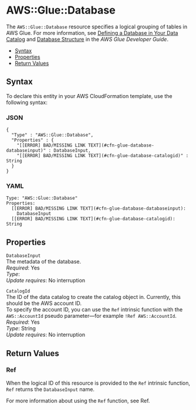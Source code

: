 # AWS::Glue::Database<a name="aws-resource-glue-database"></a>

The `AWS::Glue::Database` resource specifies a logical grouping of tables in AWS Glue\. For more information, see [Defining a Database in Your Data Catalog](http://docs.aws.amazon.com/glue/latest/dg/define-database.html) and [Database Structure](http://docs.aws.amazon.com/glue/latest/dg/aws-glue-api-catalog-databases.html#aws-glue-api-catalog-databases-Database) in the *AWS Glue Developer Guide*\.


+ [Syntax](#aws-resource-glue-database-syntax)
+ [Properties](#aws-resource-glue-database-properties)
+ [Return Values](#aws-resource-glue-database-returnvalues)

## Syntax<a name="aws-resource-glue-database-syntax"></a>

To declare this entity in your AWS CloudFormation template, use the following syntax:

### JSON<a name="aws-resource-glue-database-syntax.json"></a>

```
{
  "Type" : "AWS::Glue::Database",
  "Properties" : {
    "[[ERROR] BAD/MISSING LINK TEXT](#cfn-glue-database-databaseinput)" : DatabaseInput,
    "[[ERROR] BAD/MISSING LINK TEXT](#cfn-glue-database-catalogid)" : String
  }
}
```

### YAML<a name="aws-resource-glue-database-syntax.yaml"></a>

```
Type: "AWS::Glue::Database"
Properties:
  [[ERROR] BAD/MISSING LINK TEXT](#cfn-glue-database-databaseinput): 
    DatabaseInput
  [[ERROR] BAD/MISSING LINK TEXT](#cfn-glue-database-catalogid): String
```

## Properties<a name="aws-resource-glue-database-properties"></a>

`DatabaseInput`  
The metadata of the database\.  
 *Required*: Yes  
 *Type*:   
 *Update requires*: No interruption 

`CatalogId`  
The ID of the data catalog to create the catalog object in\. Currently, this should be the AWS account ID\.  
To specify the account ID, you can use the `Ref` intrinsic function with the `AWS::AccountId` pseudo parameter—for example `!Ref AWS::AccountId`\.
 *Required*: Yes  
 *Type*: String  
 *Update requires*: No interruption 

## Return Values<a name="aws-resource-glue-database-returnvalues"></a>

### Ref<a name="w3ab2c21c10d663c11b3"></a>

When the logical ID of this resource is provided to the `Ref` intrinsic function, `Ref` returns the `DatabaseInput` name\.

For more information about using the `Ref` function, see Ref\. 
